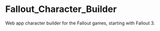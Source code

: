 # Fallout_Character_Builder
Web app character builder for the Fallout games, starting with Fallout 3.
